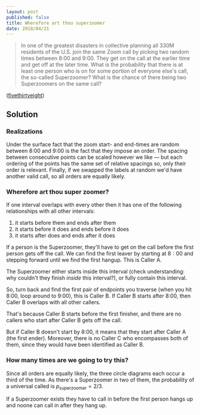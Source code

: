 ```yaml
---
layout: post
published: false
title: Wherefore art thou superzoomer
date: 2018/04/21
---
```


>In one of the greatest disasters in collective planning all 330M residents of the U.S. join the same Zoom call by picking two random times between 8:00 and 9:00. They get on the call at the earlier time and get off at the later time. What is the probability that there is at least one person who is on for some portion of everyone else's call, the so-called Superzoomer? What is the chance of there being two Superzoomers on the same call?

<!--more-->

([fivethirtyeight](https://fivethirtyeight.com/features/can-you-join-the-worlds-biggest-zoom-call/))

## Solution

### Realizations

Under the surface fact that the zoom start- and end-times are random between 8:00 and 9:00 is the fact that they impose an order. The spacing between consecutive points can be scaled however we like — but each ordering of the points has the same set of relative spacings so, only their order is relevant. Finally, if we swapped the labels at random we'd have another valid call, so all orders are equally likely.

### Wherefore art thou super zoomer?

If one interval overlaps with every other then it has one of the following relationships with all other intervals:
1. it starts before them and ends after them
2. it starts before it does and ends before it does
3. it starts after does and ends after it does

If a person is the Superzoomer, they'll have to get on the call before the first person gets off the call. We can find the first leaver by starting at $8:00$ and stepping forward until we find the first hangup. This is Caller A.

The Superzoomer either starts inside this interval (check understanding: why couldn't they finish _inside_ this interval?), or fully contain this interval. 

So, turn back and find the first pair of endpoints you traverse (when you hit 8:00, loop around to 9:00), this is Caller B. If  Caller B starts after 8:00, then Caller B overlaps with all other callers.

That's because Caller B starts before the first finisher, and there are no callers who start after Caller B gets off the call.

But if Caller B doesn't start by 8:00, it means that they start after Caller A (the first ender). Moreover, there is no Caller C who encompasses both of them, since they would have been identified as Caller B.

### How many times are we going to try this?

Since all orders are equally likely, the three circle diagrams each occur a third of the time. As there's a Superzoomer in two of them, the probability of a universal called is $p_\text{superzoomer} = 2/3.$


If a Superzoomer exists they have to call in before the first person hangs up and noone can call in after they hang up. 


<br>
